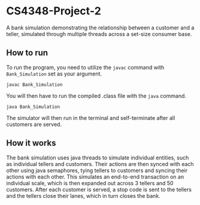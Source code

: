 # CS4348-Project-2
A bank simulation demonstrating the relationship between a customer and a teller, simulated through multiple threads
across a set-size consumer base.

## How to run
To run the program, you need to utilize the `javac` command with `Bank_Simulation` set as
your argument. 
```shell
javac Bank_Simulation
```
You will then have to run the compiled .class file with the `java` command.
```shell
java Bank_Simulation
```

The simulator will then run in the terminal and self-terminate after all customers are served.

## How it works
The bank simulation uses java threads to simulate individual entities, such as individual tellers and customers. Their
actions are then synced with each other using java semaphores, tying tellers to customers and syncing their actions with
each other. This simulates an end-to-end transaction on an individual scale, which is then expanded out across 3 tellers
and 50 customers. After each customer is served, a stop code is sent to the tellers and the tellers close their lanes,
which in turn closes the bank.




